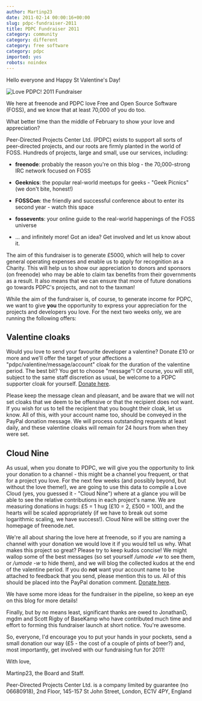 ```yaml
---
author: Martinp23
date: 2011-02-14 00:00:16+00:00
slug: pdpc-fundraiser-2011
title: PDPC Fundraiser 2011
category: community
category: different
category: free software
category: pdpc
imported: yes
robots: noindex
---
```

Hello everyone and Happy St Valentine's Day!

![Love PDPC! 2011 Fundraiser](static/img/pdpc-heart.png)

We here at freenode and PDPC love Free and Open Source Software (FOSS), and we know that at least 70,000 of you do too.

What better time than the middle of February to show your love and appreciation?

Peer-Directed Projects Center Ltd. (PDPC) exists to support all sorts of peer-directed projects, and our roots are firmly planted in the world of FOSS. Hundreds of projects, large and small, use our services, including:



	
  * **freenode**: probably the reason you're on this blog - the 70,000-strong IRC network focused on FOSS

	
  * **Geeknics**: the popular real-world meetups for geeks - "Geek Picnics" (we don't bite, honest!)

	
  * **FOSSCon**: the friendly and successful conference about to enter its second year - watch this space

	
  * **fossevents**: your online guide to the real-world happenings of the FOSS universe

	
  * ... and infinitely more! Got an idea? Get involved and let us know about it.


The aim of this fundraiser is to generate £5000, which will help to cover general operating expenses and enable us to apply for recognition as a Charity. This will help us to show our appreciation to donors and sponsors (on freenode) who may be able to claim tax benefits from their governments as a result. It also means that we can ensure that more of future donations go towards PDPC's projects, and not to the taxman!

While the aim of the fundraiser is, of course, to generate income for PDPC, we want to give **you** the opportunity to express your appreciation for the projects and developers you love. For the next two weeks only, we are running the following offers:


## Valentine cloaks


Would you love to send your favourite developer a valentine? Donate £10 or more and we'll offer the target of your affections a "pdpc/valentine/message/account" cloak for the duration of the valentine period. The best bit? You get to choose "message"! Of course, you will still, subject to the same staff discretion as usual, be welcome to a PDPC supporter cloak for yourself. [Donate here](http://freenode.net/pdpc_valentine.shtml).

Please keep the message clean and pleasant, and be aware that we will not set cloaks that we deem to be offensive or that the recipient does not want. If you wish for us to tell the recipient that you bought their cloak, let us know. All of this, with your account name too, should be conveyed in the PayPal donation message. We will process outstanding requests at least daily, and these valentine cloaks will remain for 24 hours from when they were set.


## Cloud Nine


As usual, when you donate to PDPC, we will give you the opportunity to link your donation to a channel - this might be a channel you frequent, or that for a project you love. For the next few weeks (and possibly beyond, but without the love theme!), we are going to use this data to compile a Love Cloud (yes, you guessed it - "Cloud Nine") where at a glance you will be able to see the relative contributions in each project's name. We are measuring donations in hugs: £5 = 1 hug (£10 = 2, £500 = 100), and the hearts will be scaled appropriately (if we have to break out some logarithmic scaling, we have success!). Cloud Nine will be sitting over the homepage of freenode.net.

We're all about sharing the love here at freenode, so if you are naming a channel with your donation we would love it if you would tell us why. What makes this project so great? Please try to keep kudos concise! We might wallop some of the best messages (so set yourself _/umode +w_ to see them, or _/umode -w_ to hide them), and we will blog the collected kudos at the end of the valentine period. If you do **not** want your account name to be attached to feedback that you send, please mention this to us. All of this should be placed into the PayPal donation comment. [Donate here](http://freenode.net/pdpc_valentine.shtml).

We have some more ideas for the fundraiser in the pipeline, so keep an eye on this blog for more details!

Finally, but by no means least, significant thanks are owed to JonathanD, mgdm and Scott Rigby of BaseKamp who have contributed much time and effort to forming this fundraiser launch at short notice. You're awesome.

So, everyone, I'd encourage you to put your hands in your pockets, send a small donation our way (£5 - the cost of a couple of pints of beer?) and, most importantly, get involved with our fundraising fun for 2011!

With love,

Martinp23, the Board and Staff.

﻿﻿Peer-Directed Projects Center Ltd. is a company limited by guarantee (no 06680918), 2nd Floor, 145-157 St John Street, London, EC1V 4PY, England

